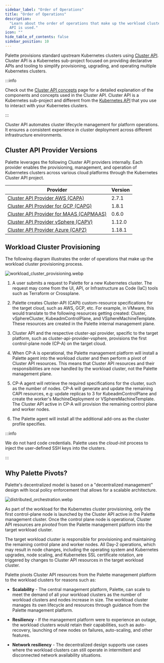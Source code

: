 ```yaml
---
sidebar_label: "Order of Operations"
title: "Order of Operations"
description:
  "Learn about the order of operations that make up the workload cluster provisioning process in Palette and how Cluster
  API is used."
icon: ""
hide_table_of_contents: false
sidebar_position: 10
---
```


Palette provisions standard upstream Kubernetes clusters using [Cluster API](https://cluster-api.sigs.k8s.io/). Cluster
API is a Kubernetes sub-project focused on providing declarative APIs and tooling to simplify provisioning, upgrading,
and operating multiple Kubernetes clusters.

:::info

Check out the [Cluster API concepts](https://cluster-api.sigs.k8s.io/user/concepts) page for a detailed explanation of
the components and concepts used in the Cluster API. Cluster API is a Kubernetes sub-project and different from the
[Kubernetes API](https://kubernetes.io/docs/concepts/overview/kubernetes-api/) that you use to interact with your
Kubernetes clusters.

:::

Cluster API automates cluster lifecycle management for platform operations. It ensures a consistent experience in
cluster deployment across different infrastructure environments.

## Cluster API Provider Versions

Palette leverages the following Cluster API providers internally. Each provider enables the provisioning, management,
and operation of Kubernetes clusters across various cloud platforms through the Kubernetes Cluster API project.

| **Provider**                                                                                             | **Version** |
| -------------------------------------------------------------------------------------------------------- | ----------- |
| [Cluster API Provider AWS (CAPA)](https://github.com/kubernetes-sigs/cluster-api-provider-aws/tree/main) | 2.7.1       |
| [Cluster API Provider for GCP (CAPG)](https://github.com/kubernetes-sigs/cluster-api-provider-gcp)       | 1.8.1       |
| [Cluster API Provider for MAAS (CAPMAAS)](https://github.com/spectrocloud/cluster-api-provider-maas)     | 0.6.0       |
| [Cluster API Provider vSphere (CAPV)](https://github.com/kubernetes-sigs/cluster-api-provider-vsphere)   | 1.12.0      |
| [Cluster API Provider Azure (CAPZ)](https://github.com/kubernetes-sigs/cluster-api-provider-azure)       | 1.18.1      |

## Workload Cluster Provisioning

The following diagram illustrates the order of operations that make up the workload cluster provisioning process.

![workload_cluster_provisioning.webp](/architecture_orchestartion-spectrocloud_provision-flow.webp)

1. A user submits a request to Palette for a new Kubernetes cluster. The request may come from the UI, API, or
   Infrastructure as Code (IaC) tools such as Terraform or Crossplane.

2. Palette creates Cluster-API (CAPI) custom-resource specifications for the target cloud, such as AWS, GCP, etc. For
   example, in VMware, this would translate to the following resources getting created: Cluster, vSphereCluster,
   KubeadmControlPlane, and VSphereMachineTemplate. These resources are created in the Palette internal management
   plane.

3. Cluster API and the respective cluster-api provider, specific to the target platform, such as
   cluster-api-provider-vsphere, provisions the first control-plane node (CP-A) on the target cloud.

4. When CP-A is operational, the Palette management platform will install a Palette agent into the workload cluster and
   then perform a pivot of Cluster API resources. This means that Cluster API resources and their responsibilities are
   now handled by the workload cluster, not the Palette management plane.

5. CP-A agent will retrieve the required specifications for the cluster, such as the number of nodes. CP-A will generate
   and update the remaining CAPI resources, e.g: update replicas to 3 for KubeadmControlPlane and create the worker's
   MachineDeployment or VSphereMachineTemplate. The Cluster API active in CP-A will provision the remaining control
   plane and worker nodes.

6. The Palette agent will install all the additional add-ons as the cluster profile specifies.

:::info

We do not hard code credentials. Palette uses the _cloud-init_ process to inject the user-defined SSH keys into the
clusters.

:::

## Why Palette Pivots?

Palette's decentralized model is based on a "decentralized management" design with local policy enforcement that allows
for a scalable architecture.

![distributed_orchestration.webp](/architecture_orchestartion-spectrocloud_distributed-flow.webp)

As part of the workload for the Kubernetes cluster provisioning, only the first control-plane node is launched by the
Cluster API active in the Palette management cluster. Once the control plane node is operational, Cluster API resources
are _pivoted_ from the Palette management platform into the target workload cluster.

The target workload cluster is responsible for provisioning and maintaining the remaining control plane and worker
nodes. All Day-2 operations, which may result in node changes, including the operating system and Kubernetes upgrades,
node scaling, and Kubernetes SSL certificate rotation, are triggered by changes to Cluster API resources in the target
workload cluster.

Palette pivots Cluster API resources from the Palette management platform to the workload clusters for reasons such as:

- **Scalability** - The central management platform, Palette, can scale to meet the demand of all your workload clusters
  as the number of workload clusters and nodes increase in size. The workload cluster manages its own lifecycle and
  resources through guidance from the Palette management platform.

- **Resiliency** - If the management platform were to experience an outage, the workload clusters would retain their
  capabilities, such as auto-recovery, launching of new nodes on failures, auto-scaling, and other features.

- **Network resiliency** - The decentralized design supports use cases where the workload clusters can still operate in
  intermittent and disconnected network availability situations.
